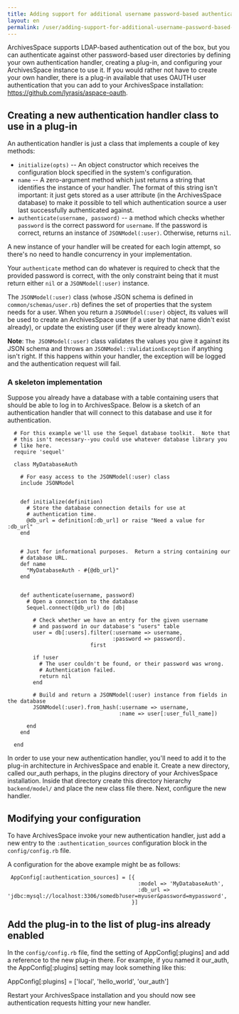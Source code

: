 ```yaml
---
title: Adding support for additional username password-based authentication backends
layout: en
permalink: /user/adding-support-for-additional-username-password-based-authentication-backends/
---
```

ArchivesSpace supports LDAP-based authentication out of the box, but you can
authenticate against other password-based user directories by defining your own
authentication handler, creating a plug-in, and configuring your ArchivesSpace
instance to use it.  If you would rather not have to create your own handler,
there is a plug-in available that uses OAUTH user authentication that you can add
to your ArchivesSpace installation: https://github.com/lyrasis/aspace-oauth.

## Creating a new authentication handler class to use in a plug-in

An authentication handler is just a class that implements a couple of
key methods:

  * `initialize(opts)` -- An object constructor which receives the
    configuration block specified in the system's configuration.
  * `name` -- A zero-argument method which just returns a string that
    identifies the instance of your handler.  The format of this
    string isn't important: it just gets stored as a user attribute
    (in the ArchivesSpace database) to make it possible to tell which
    authentication source a user last successfully authenticated
    against.
  * `authenticate(username, password)` -- a method which checks
    whether `password` is the correct password for `username`.  If the
    password is correct, returns an instance of `JSONModel(:user)`.
    Otherwise, returns `nil`.

A new instance of your handler will be created for each login attempt,
so there's no need to handle concurrency in your implementation.

Your `authenticate` method can do whatever is required to check that
the provided password is correct, with the only constraint being that
it must return either `nil` or a `JSONModel(:user)` instance.

The `JSONModel(:user)` class (whose JSON schema is defined in
`common/schemas/user.rb`) defines the set of properties that the
system needs for a user.  When you return a `JSONModel(:user)` object,
its values will be used to create an ArchivesSpace user (if a user by
that name didn't exist already), or update the existing user (if they
were already known).

**Note**: `The JSONModel(:user)` class validates the values you give it
against its JSON schema and throws an `JSONModel::ValidationException`
if anything isn't right.  If this happens within your handler, the
exception will be logged and the authentication request will fail.

### A skeleton implementation

Suppose you already have a database with a table containing users that
should be able to log in to ArchivesSpace.  Below is a sketch of an
authentication handler that will connect to this database and use it
for authentication.

      # For this example we'll use the Sequel database toolkit.  Note that
      # this isn't necessary--you could use whatever database library you
      # like here.
      require 'sequel'

      class MyDatabaseAuth

        # For easy access to the JSONModel(:user) class
        include JSONModel


        def initialize(definition)
          # Store the database connection details for use at
          # authentication time.
          @db_url = definition[:db_url] or raise "Need a value for :db_url"
        end


        # Just for informational purposes.  Return a string containing our
        # database URL.
        def name
          "MyDatabaseAuth - #{@db_url}"
        end


        def authenticate(username, password)
          # Open a connection to the database
          Sequel.connect(@db_url) do |db|

            # Check whether we have an entry for the given username
            # and password in our database's "users" table
            user = db[:users].filter(:username => username,
                                     :password => password).
                              first

            if !user
              # The user couldn't be found, or their password was wrong.
              # Authentication failed.
              return nil
            end

            # Build and return a JSONModel(:user) instance from fields in the database
            JSONModel(:user).from_hash(:username => username,
                                       :name => user[:user_full_name])

          end
        end

      end

In order to use your new authentication handler, you'll need to add it to the plug-in
architecture in ArchivesSpace and enable it. Create a new directory, called our_auth
perhaps, in the plugins directory of your ArchivesSpace installation. Inside
that directory create this directory hierarchy `backend/model/` and place the
new class file there. Next, configure the new handler.

## Modifying your configuration

To have ArchivesSpace invoke your new authentication handler, just add
a new entry to the `:authentication_sources` configuration block in the
`config/config.rb` file.

A configuration for the above example might be as follows:

     AppConfig[:authentication_sources] = [{
                                             :model => 'MyDatabaseAuth',
                                             :db_url => 'jdbc:mysql://localhost:3306/somedb?user=myuser&password=mypassword',
                                           }]

## Add the plug-in to the list of plug-ins already enabled

In the `config/config.rb` file, find the setting of AppConfig[:plugins] and add
a reference to the new plug-in there. For example, if you named it our_auth, the
AppConfig[:plugins] setting may look something like this:

AppConfig[:plugins] = ['local', 'hello_world', 'our_auth']

Restart your ArchivesSpace installation and you should now see authentication
requests hitting your new handler.
